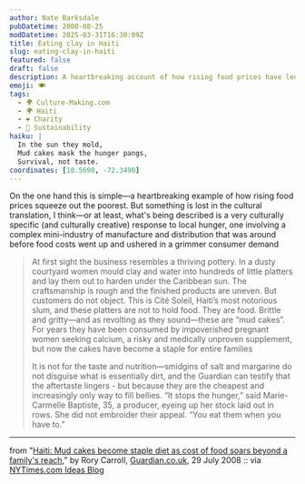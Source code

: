 ```yaml
---
author: Nate Barksdale
pubDatetime: 2008-08-25
modDatetime: 2025-03-31T16:30:09Z
title: Eating clay in Haiti
slug: eating-clay-in-haiti
featured: false
draft: false
description: A heartbreaking account of how rising food prices have led to the rise of "mud cakes" in Haiti, a troubling yet culturally significant response to hunger.
emoji: 🍽️
tags:
  - 🌍 Culture-Making.com
  - 🌍 Haiti
  - ❤️ Charity
  - 🌱 Sustainability
haiku: |
  In the sun they mold,  
  Mud cakes mask the hunger pangs,  
  Survival, not taste.
coordinates: [18.5690, -72.3490]
---
```


On the one hand this is simple—a heartbreaking example of how rising food prices squeeze out the poorest. But something is lost in the cultural translation, I think—or at least, what's being described is a very culturally specific (and culturally creative) response to local hunger, one involving a complex mini-industry of manufacture and distribution that was around before food costs went up and ushered in a grimmer consumer demand

> At first sight the business resembles a thriving pottery. In a dusty courtyard women mould clay and water into hundreds of little platters and lay them out to harden under the Caribbean sun. The craftsmanship is rough and the finished products are uneven. But customers do not object. This is Cité Soleil, Haiti’s most notorious slum, and these platters are not to hold food. They are food. Brittle and gritty—and as revolting as they sound—these are “mud cakes”. For years they have been consumed by impoverished pregnant women seeking calcium, a risky and medically unproven supplement, but now the cakes have become a staple for entire families
>
> It is not for the taste and nutrition—smidgins of salt and margarine do not disguise what is essentially dirt, and the Guardian can testify that the aftertaste lingers - but because they are the cheapest and increasingly only way to fill bellies. “It stops the hunger,” said Marie-Carmelle Baptiste, 35, a producer, eyeing up her stock laid out in rows. She did not embroider their appeal. “You eat them when you have to.”

---

from "[Haiti: Mud cakes become staple diet as cost of food soars beyond a family's reach](http://www.guardian.co.uk/world/2008/jul/29/food.internationalaidanddevelopment)," by Rory Carroll, [Guardian.co.uk](http://www.guardian.co.uk/), 29 July 2008 :: via [NYTimes.com Ideas Blog](http://ideas.blogs.nytimes.com/2008/08/25/haitis-mud-cakes/)
